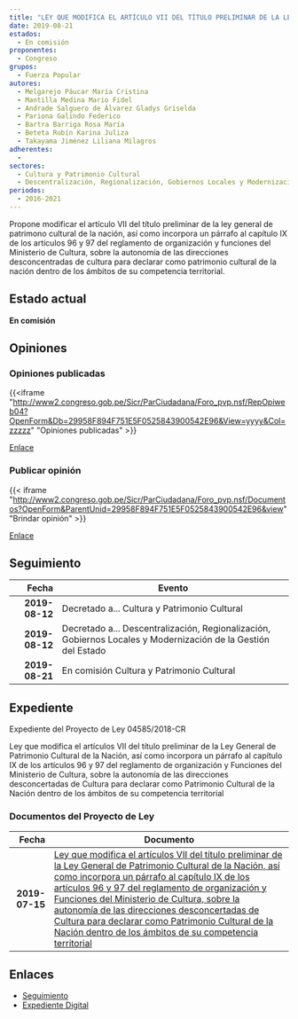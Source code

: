 ```yaml
---
title: "LEY QUE MODIFICA EL ARTÍCULO VII DEL TÍTULO PRELIMINAR DE LA LEY GENERAL DE PATRIMONIO CULTURAL DE LA NACIÓN, ASÍ COMO INCORPORA UN PÁRRAFO AL CAPÍTULO IX DE LOS ARTÍCULOS 96, 97 DEL REGLAMENTO DE ORGANIZACIÓN Y FUNCIONES DEL MINISTERIO DE CULTURA SOBRE LA AUTONOMÍA DE LAS DIRECCIÓNES DESCONCENTRADAS DE CULTURA PARA DECLARAR COMO PATRIMONIO CULTURAL DE LA NACIÓN DENTRO DE LOS ÁMBITOS DE SU COMPETENCIA TERRITORIAL"
date: 2019-08-21
estados: 
  - En comisión
proponentes: 
  - Congreso
grupos: 
  - Fuerza Popular
autores: 
  - Melgarejo Páucar María Cristina
  - Mantilla Medina Mario Fidel
  - Andrade Salguero de Álvarez Gladys Griselda
  - Pariona Galindo Federico
  - Bartra Barriga Rosa María
  - Beteta Rubín Karina Juliza
  - Takayama Jiménez Liliana Milagros
adherentes: 
  - 
sectores: 
  - Cultura y Patrimonio Cultural
  - Descentralización, Regionalización, Gobiernos Locales y Modernización de la Gestión del Estado
periodos: 
  - 2016-2021
---
```


Propone modificar el artículo VII del título preliminar de la ley general de patrimono cultural de la nación, así como incorpora un párrafo al capítulo IX de los artículos 96 y 97 del reglamento de organización y funciones del Ministerio de Cultura, sobre la autonomía de las direcciones desconcentradas de cultura para declarar como patrimonio cultural de la nación dentro de los ámbitos de su competencia territorial.


## Estado actual

**En comisión**

## Opiniones

### Opiniones publicadas

{{<iframe "http://www2.congreso.gob.pe/Sicr/ParCiudadana/Foro_pvp.nsf/RepOpiweb04?OpenForm&Db=29958F894F751E5F0525843900542E96&View=yyyy&Col=zzzzz" "Opiniones publicadas" >}}

[Enlace](http://www2.congreso.gob.pe/Sicr/ParCiudadana/Foro_pvp.nsf/RepOpiweb04?OpenForm&Db=29958F894F751E5F0525843900542E96&View=yyyy&Col=zzzzz)
### Publicar opinión

{{< iframe "http://www2.congreso.gob.pe/Sicr/ParCiudadana/Foro_pvp.nsf/Documentos?OpenForm&ParentUnid=29958F894F751E5F0525843900542E96&view" "Brindar opinión" >}}

[Enlace](http://www2.congreso.gob.pe/Sicr/ParCiudadana/Foro_pvp.nsf/Documentos?OpenForm&ParentUnid=29958F894F751E5F0525843900542E96&view)

## Seguimiento

| Fecha | Evento |
|------:|--------|
| **2019-08-12** | Decretado a... Cultura y Patrimonio Cultural|
| **2019-08-12** | Decretado a... Descentralización, Regionalización, Gobiernos Locales y Modernización de la Gestión del Estado|
| **2019-08-21** | En comisión Cultura y Patrimonio Cultural|


## Expediente

Expediente del Proyecto de Ley 04585/2018-CR

Ley que modifica el artículos VII del título preliminar de la Ley General de Patrimonio Cultural de la Nación, así como incorpora un párrafo al capítulo IX de los artículos 96 y 97 del reglamento de organización y Funciones del Ministerio de Cultura, sobre la autonomía de las direcciones desconcertadas de Cultura para declarar como Patrimonio Cultural de la Nación dentro de los ámbitos de su competencia territorial


### Documentos del Proyecto de Ley

| Fecha | Documento |
|------:|--------|
| **2019-07-15** | [Ley que modifica el artículos VII del título preliminar de la Ley General de Patrimonio Cultural de la Nación, así como incorpora un párrafo al capítulo IX de los artículos 96 y 97 del reglamento de organización y Funciones del Ministerio de Cultura, sobre la autonomía de las direcciones desconcertadas de Cultura para declarar como Patrimonio Cultural de la Nación dentro de los ámbitos de su competencia territorial](http://www.leyes.congreso.gob.pe/Documentos/2016_2021/Proyectos_de_Ley_y_de_Resoluciones_Legislativas/PL0458520190715.pdf) |

## Enlaces 

- [Seguimiento](http://www2.congreso.gob.pe/Sicr/TraDocEstProc/CLProLey2016.nsf/f7fff46988ca05b1052578e100829cc7/624ffd9163320eef05258438007fca0a?OpenDocument)
- [Expediente Digital](http://www2.congreso.gob.pe/Sicr/TraDocEstProc/CLProLey2016.nsf/f7fff46988ca05b1052578e100829cc7/624ffd9163320eef05258438007fca0a?OpenDocument&Click=05257FB7005EB655.eb71d0cf91d8294e05256cdf006b5706/$Body/0.1C6C)
